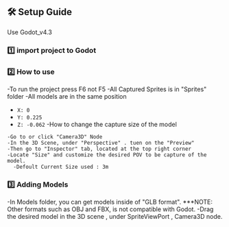## 🛠️ **Setup Guide**

Use Godot_v4.3

### 1️⃣ import project to Godot
### 2️⃣ How to use
-To run the project press F6 not F5
-All Captured Sprites is in "Sprites" folder
-All models are in the same position
   - `X: 0`
   - `Y: 0.225`
   - `Z: -0.062`
-How to change the capture size of the model
     
    -Go to or click "Camera3D" Node
    -In the 3D Scene, under "Perspective" . tuen on the "Preview"
    -Then go to "Inspector" tab, located at the top right corner 
    -Locate "Size" and customize the desired POV to be capture of the model. 
      -Defoult Current Size used : 3m

### 3️⃣ Adding Models
-In Models folder, you can get models inside of "GLB format".
   ***NOTE: Other formats such as OBJ and FBX, is not compatible with Godot.
-Drag the desired model in the 3D scene , under SpriteViewPort , Camera3D node. 





